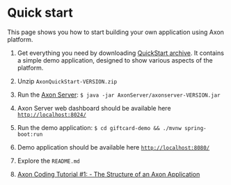 # Quick start

This page shows you how to start building your own application using Axon platform.

 1. Get everything you need by downloading [QuickStart archive](https://axoniq.io/download). It contains a simple demo application, designed to show various aspects of the platform.

 2. Unzip `AxonQuickStart-VERSION.zip`

 3. Run the [Axon Server](axon-server.md): `$ java -jar AxonServer/axonserver-VERSION.jar`

 4. Axon Server web dashboard should be available here [`http://localhost:8024/`](http://localhost:8024/)

 5. Run the demo application: `$ cd giftcard-demo && ./mvnw spring-boot:run`

 6. Demo application should be available here [`http://localhost:8080/`](http://localhost:8080/)

 7. Explore the `README.md`

 8. [Axon Coding Tutorial #1: - The Structure of an Axon Application](https://youtu.be/tqn9p8Duy54)

